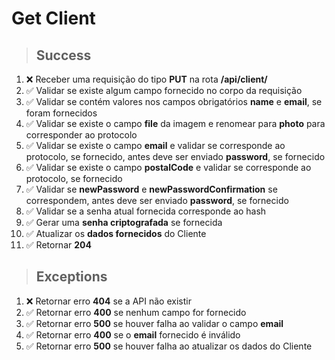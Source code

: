 # Get Client

> ## Success

1. ❌ Receber uma requisição do tipo **PUT** na rota **/api/client/**
2. ✅ Validar se existe algum campo fornecido no corpo da requisição
3. ✅ Validar se contém valores nos campos obrigatórios **name** e **email**, se foram fornecidos
4. ✅ Validar se existe o campo **file** da imagem e renomear para **photo** para corresponder ao protocolo
5. ✅ Validar se existe o campo **email** e validar se corresponde ao protocolo, se fornecido, antes deve ser enviado **password**, se fornecido
6. ✅ Validar se existe o campo **postalCode** e validar se corresponde ao protocolo, se fornecido
7. ✅ Validar se **newPassword** e **newPasswordConfirmation** se correspondem, antes deve ser enviado **password**, se fornecido
8. ✅ Validar se a senha atual fornecida corresponde ao hash
9. ✅ Gerar uma **senha criptografada** se fornecida
10. ✅ Atualizar os **dados fornecidos** do Cliente
11. ✅ Retornar **204**

> ## Exceptions

1. ❌ Retornar erro **404** se a API não existir
1. ✅ Retornar erro **400** se nenhum campo for fornecido
1. ✅ Retornar erro **500** se houver falha ao validar o campo **email**
1. ✅ Retornar erro **400** se o **email** fornecido é inválido
1. ✅ Retornar erro **500** se houver falha ao atualizar os dados do Cliente
